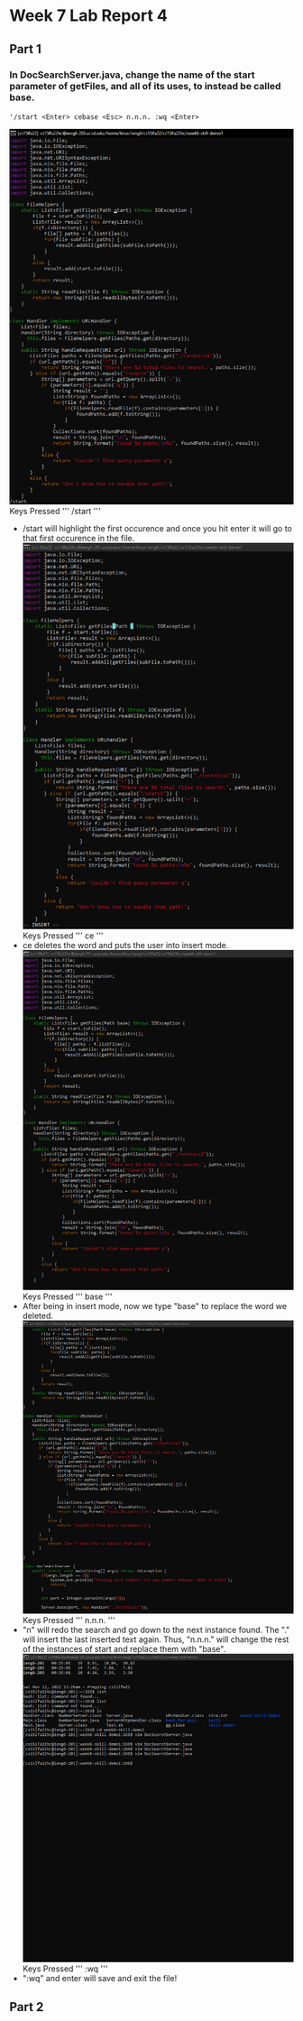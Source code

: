# Week 7 Lab Report 4
## Part 1
### In DocSearchServer.java, change the name of the start parameter of getFiles, and all of its uses, to instead be called base.
~~~
'/start <Enter> cebase <Esc> n.n.n. :wq <Enter>
~~~
![image](screenshots/lab4pic1.png)
Keys Pressed
'''
/start <Enter>
'''
- /start will highlight the first occurence and once you hit enter it will go to that first occurence in the file.
![image](screenshots/lab4pic2.png)
Keys Pressed
'''
ce
'''
- ce deletes the word and puts the user into insert mode.
![image](screenshots/lab4pic3.png)
Keys Pressed
'''
base
'''
- After being in insert mode, now we type "base" to replace the word we deleted.
![image](screenshots/lab4pic4.png)
Keys Pressed
'''
n.n.n.
'''
- "n" will redo the search and go down to the next instance found. The "." will insert the last inserted text again. Thus, "n.n.n." will change the rest of the instances of start and replace them with "base".
![image](screenshots/lab4pic5.png)
Keys Pressed
'''
:wq <Enter>
'''
- ":wq" and enter will save and exit the file!
## Part 2